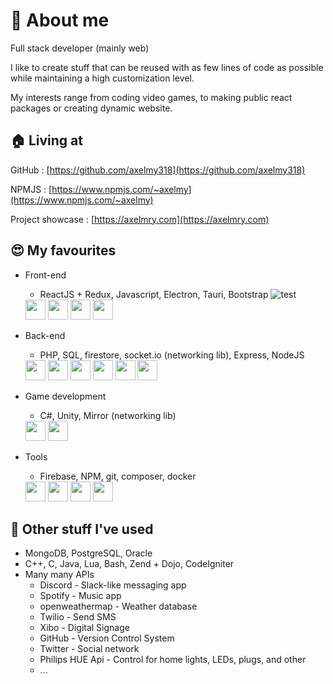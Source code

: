 # 👋 About me 
Full stack developer (mainly web)

I like to create stuff that can be reused with as few lines of code as possible while maintaining a high customization level.

My interests range from coding video games, to making public react packages or creating dynamic website.

## 🏠 Living at 
GitHub : [https://github.com/axelmy318](https://github.com/axelmy318)

NPMJS : [https://www.npmjs.com/~axelmy](https://www.npmjs.com/~axelmy)

Project showcase : [https://axelmry.com](https://axelmry.com)

## 😍 My favourites 
 - Front-end
   - ReactJS + Redux, Javascript, Electron, Tauri, Bootstrap
    ![test](https://cdn.jsdelivr.net/gh/devicons/devicon/icons/react/react-original.svg)
    <img src="https://cdn.jsdelivr.net/gh/devicons/devicon/icons/react/react-original.svg" width='32px' />
    <img src="https://cdn.jsdelivr.net/gh/devicons/devicon/icons/redux/redux-original.svg" width='32px' />
    <img src="https://cdn.jsdelivr.net/gh/devicons/devicon/icons/electron/electron-original.svg" width='32px' />
    <img src="https://cdn.jsdelivr.net/gh/devicons/devicon/icons/bootstrap/bootstrap-original.svg" width='32px' />
 - Back-end
   - PHP, SQL, firestore, socket.io (networking lib), Express, NodeJS
   <img src="https://cdn.jsdelivr.net/gh/devicons/devicon/icons/php/php-plain.svg"  width='32px'/>
   <img src="https://cdn.jsdelivr.net/gh/devicons/devicon/icons/mysql/mysql-original.svg"  width='32px' />    
   <img src="https://cdn.jsdelivr.net/gh/devicons/devicon/icons/firebase/firebase-plain.svg"  width='32px' />
   <img src="https://cdn.jsdelivr.net/gh/devicons/devicon/icons/socketio/socketio-original.svg"  width='32px' />
   <img src="https://cdn.jsdelivr.net/gh/devicons/devicon/icons/express/express-original.svg"  width='32px' />
   <img src="https://cdn.jsdelivr.net/gh/devicons/devicon/icons/nodejs/nodejs-original.svg" width='32px' />
          
 - Game development
   - C#, Unity, Mirror (networking lib)
   <img src="https://cdn.jsdelivr.net/gh/devicons/devicon/icons/csharp/csharp-original.svg" width='32px' />
   <img src="https://cdn.jsdelivr.net/gh/devicons/devicon/icons/unity/unity-original.svg" width='32px' />
          
 - Tools
   - Firebase, NPM, git, composer, docker
   <img src="https://cdn.jsdelivr.net/gh/devicons/devicon/icons/firebase/firebase-plain.svg"  width='32px' />
   <img src="https://cdn.jsdelivr.net/gh/devicons/devicon/icons/npm/npm-original-wordmark.svg"  width='32px' />
   <img src="https://cdn.jsdelivr.net/gh/devicons/devicon/icons/git/git-original.svg"  width='32px' />
   <img src="https://cdn.jsdelivr.net/gh/devicons/devicon/icons/docker/docker-original.svg"  width='32px' />
          
          

## 👀 Other stuff I've used 
 - MongoDB, PostgreSQL, Oracle
 - C++, C, Java, Lua, Bash, Zend + Dojo, CodeIgniter
 - Many many APIs 
   - Discord - Slack-like messaging app
   - Spotify - Music app
   - openweathermap - Weather database
   - Twilio - Send SMS
   - Xibo - Digital Signage
   - GitHub - Version Control System
   - Twitter - Social network
   - Philips HUE Api - Control for home lights, LEDs, plugs, and other
   - ...
